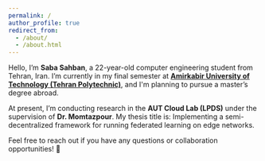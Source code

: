 ```yaml
---
permalink: /
author_profile: true
redirect_from: 
  - /about/
  - /about.html
---
```

Hello, I’m **Saba Sahban**, a 22-year-old computer engineering student from Tehran, Iran. I’m currently in my final semester at **<a href="https://aut.ac.ir/" target="_blank">Amirkabir University of Technology (Tehran Polytechnic)</a>**, and I'm planning to pursue a master’s degree abroad.

At present, I’m conducting research in the **AUT Cloud Lab (LPDS)** under the supervision of **Dr. Momtazpour**. My thesis title is: Implementing a semi-decentralized framework for running federated learning on edge networks.

Feel free to reach out if you have any questions or collaboration opportunities! 🤝
